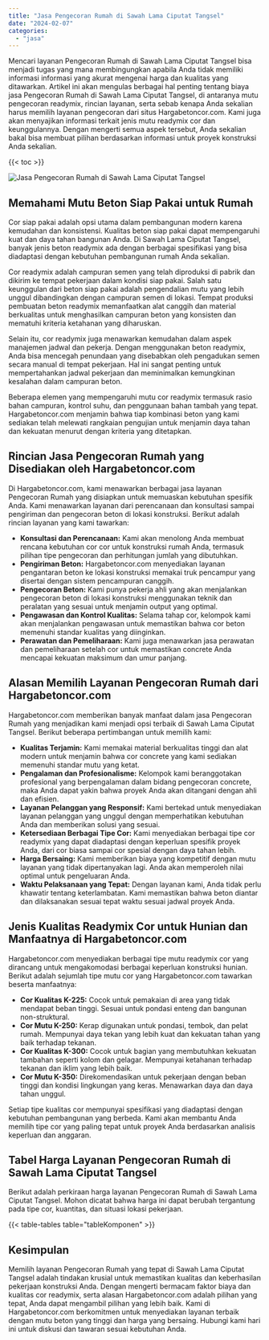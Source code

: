 ```yaml
---
title: "Jasa Pengecoran Rumah di Sawah Lama Ciputat Tangsel"
date: "2024-02-07"
categories: 
  - "jasa"
---
```



Mencari layanan Pengecoran Rumah di Sawah Lama Ciputat Tangsel bisa menjadi tugas yang mana membingungkan apabila Anda tidak memiliki informasi informasi yang akurat mengenai harga dan kualitas yang ditawarkan. Artikel ini akan mengulas berbagai hal penting tentang biaya jasa Pengecoran Rumah di Sawah Lama Ciputat Tangsel, di antaranya mutu pengecoran readymix, rincian layanan, serta sebab kenapa Anda sekalian harus memilih layanan pengecoran dari situs Hargabetoncor.com. Kami juga akan menyajikan informasi terkait jenis mutu readymix cor dan keunggulannya. Dengan mengerti semua aspek tersebut, Anda sekalian bakal bisa membuat pilihan berdasarkan informasi untuk proyek konstruksi Anda sekalian.

{{< toc >}}

![Jasa Pengecoran Rumah di Sawah Lama Ciputat Tangsel](https://hargareadymixid.github.io/hbc/readymix-hbc%20(45).png)

## Memahami Mutu Beton Siap Pakai untuk Rumah

Cor siap pakai adalah opsi utama dalam pembangunan modern karena kemudahan dan konsistensi. Kualitas beton siap pakai dapat mempengaruhi kuat dan daya tahan bangunan Anda. Di Sawah Lama Ciputat Tangsel, banyak jenis beton readymix ada dengan berbagai spesifikasi yang bisa diadaptasi dengan kebutuhan pembangunan rumah Anda sekalian.

Cor readymix adalah campuran semen yang telah diproduksi di pabrik dan dikirim ke tempat pekerjaan dalam kondisi siap pakai. Salah satu keunggulan dari beton siap pakai adalah pengendalian mutu yang lebih unggul dibandingkan dengan campuran semen di lokasi. Tempat produksi pembuatan beton readymix memanfaatkan alat canggih dan material berkualitas untuk menghasilkan campuran beton yang konsisten dan mematuhi kriteria ketahanan yang diharuskan.

Selain itu, cor readymix juga menawarkan kemudahan dalam aspek manajemen jadwal dan pekerja. Dengan menggunakan beton readymix, Anda bisa mencegah penundaan yang disebabkan oleh pengadukan semen secara manual di tempat pekerjaan. Hal ini sangat penting untuk mempertahankan jadwal pekerjaan dan meminimalkan kemungkinan kesalahan dalam campuran beton.

Beberapa elemen yang mempengaruhi mutu cor readymix termasuk rasio bahan campuran, kontrol suhu, dan penggunaan bahan tambah yang tepat. Hargabetoncor.com menjamin bahwa tiap kombinasi beton yang kami sediakan telah melewati rangkaian pengujian untuk menjamin daya tahan dan kekuatan menurut dengan kriteria yang ditetapkan.

## Rincian Jasa Pengecoran Rumah yang Disediakan oleh Hargabetoncor.com

Di Hargabetoncor.com, kami menawarkan berbagai jasa layanan Pengecoran Rumah yang disiapkan untuk memuaskan kebutuhan spesifik Anda. Kami menawarkan layanan dari perencanaan dan konsultasi sampai pengiriman dan pengecoran beton di lokasi konstruksi. Berikut adalah rincian layanan yang kami tawarkan:

- **Konsultasi dan Perencanaan:** Kami akan menolong Anda membuat rencana kebutuhan cor cor untuk konstruksi rumah Anda, termasuk pilihan tipe pengecoran dan perhitungan jumlah yang dibutuhkan.
- **Pengiriman Beton:** Hargabetoncor.com menyediakan layanan pengantaran beton ke lokasi konstruksi memakai truk pencampur yang disertai dengan sistem pencampuran canggih.
- **Pengecoran Beton:** Kami punya pekerja ahli yang akan menjalankan pengecoran beton di lokasi konstruksi menggunakan teknik dan peralatan yang sesuai untuk menjamin output yang optimal.
- **Pengawasan dan Kontrol Kualitas:** Selama tahap cor, kelompok kami akan menjalankan pengawasan untuk memastikan bahwa cor beton memenuhi standar kualitas yang diinginkan.
- **Perawatan dan Pemeliharaan:** Kami juga menawarkan jasa perawatan dan pemeliharaan setelah cor untuk memastikan concrete Anda mencapai kekuatan maksimum dan umur panjang.

## Alasan Memilih Layanan Pengecoran Rumah dari Hargabetoncor.com

Hargabetoncor.com memberikan banyak manfaat dalam jasa Pengecoran Rumah yang menjadikan kami menjadi opsi terbaik di Sawah Lama Ciputat Tangsel. Berikut beberapa pertimbangan untuk memilih kami:

- **Kualitas Terjamin:** Kami memakai material berkualitas tinggi dan alat modern untuk menjamin bahwa cor concrete yang kami sediakan memenuhi standar mutu yang ketat.
- **Pengalaman dan Profesionalisme:** Kelompok kami beranggotakan profesional yang berpengalaman dalam bidang pengecoran concrete, maka Anda dapat yakin bahwa proyek Anda akan ditangani dengan ahli dan efisien.
- **Layanan Pelanggan yang Responsif:** Kami bertekad untuk menyediakan layanan pelanggan yang unggul dengan memperhatikan kebutuhan Anda dan memberikan solusi yang sesuai.
- **Ketersediaan Berbagai Tipe Cor:** Kami menyediakan berbagai tipe cor readymix yang dapat diadaptasi dengan keperluan spesifik proyek Anda, dari cor biasa sampai cor spesial dengan daya tahan lebih.
- **Harga Bersaing:** Kami memberikan biaya yang kompetitif dengan mutu layanan yang tidak dipertanyakan lagi. Anda akan memperoleh nilai optimal untuk pengeluaran Anda.
- **Waktu Pelaksanaan yang Tepat:** Dengan layanan kami, Anda tidak perlu khawatir tentang keterlambatan. Kami memastikan bahwa beton diantar dan dilaksanakan sesuai tepat waktu sesuai jadwal proyek Anda.

## Jenis Kualitas Readymix Cor untuk Hunian dan Manfaatnya di Hargabetoncor.com

Hargabetoncor.com menyediakan berbagai tipe mutu readymix cor yang dirancang untuk mengakomodasi berbagai keperluan konstruksi hunian. Berikut adalah sejumlah tipe mutu cor yang Hargabetoncor.com tawarkan beserta manfaatnya:

- **Cor Kualitas K-225:** Cocok untuk pemakaian di area yang tidak mendapat beban tinggi. Sesuai untuk pondasi enteng dan bangunan non-struktural.
- **Cor Mutu K-250:** Kerap digunakan untuk pondasi, tembok, dan pelat rumah. Mempunyai daya tekan yang lebih kuat dan kekuatan tahan yang baik terhadap tekanan.
- **Cor Kualitas K-300:** Cocok untuk bagian yang membutuhkan kekuatan tambahan seperti kolom dan gelagar. Mempunyai ketahanan terhadap tekanan dan iklim yang lebih baik.
- **Cor Mutu K-350:** Direkomendasikan untuk pekerjaan dengan beban tinggi dan kondisi lingkungan yang keras. Menawarkan daya dan daya tahan unggul.

Setiap tipe kualitas cor mempunyai spesifikasi yang diadaptasi dengan kebutuhan pembangunan yang berbeda. Kami akan membantu Anda memilih tipe cor yang paling tepat untuk proyek Anda berdasarkan analisis keperluan dan anggaran.

## Tabel Harga Layanan Pengecoran Rumah di Sawah Lama Ciputat Tangsel

Berikut adalah perkiraan harga layanan Pengecoran Rumah di Sawah Lama Ciputat Tangsel. Mohon dicatat bahwa harga ini dapat berubah tergantung pada tipe cor, kuantitas, dan situasi lokasi pekerjaan.

{{< table-tables table="tableKomponen" >}}

## Kesimpulan

Memilih layanan Pengecoran Rumah yang tepat di Sawah Lama Ciputat Tangsel adalah tindakan krusial untuk memastikan kualitas dan keberhasilan pekerjaan konstruksi Anda. Dengan mengerti bermacam faktor biaya dan kualitas cor readymix, serta alasan Hargabetoncor.com adalah pilihan yang tepat, Anda dapat mengambil pilihan yang lebih baik. Kami di Hargabetoncor.com berkomitmen untuk menyediakan layanan terbaik dengan mutu beton yang tinggi dan harga yang bersaing. Hubungi kami hari ini untuk diskusi dan tawaran sesuai kebutuhan Anda.

